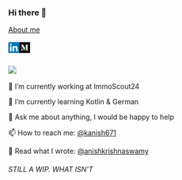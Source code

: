 ### Hi there 👋

<a href="https://kanish671.github.io" target="_blank">
  About me
</a>
<br/>
<br/>
<a href="https://www.linkedin.com/in/kanish671/" target="_blank">
  <img align="left" alt="Anish's LinkedIN" width="22px" src="https://raw.githubusercontent.com/kanish671/kanish671/main/assets/linkedin.svg" />
</a>
<a href="https://anishkrishnaswamy.medium.com/" target="_blank">
  <img align="left" alt="Anish's Medium Blog" width="22px" src="https://raw.githubusercontent.com/kanish671/kanish671/main/assets/medium.svg" />
</a>
<br/>
<br/>

![](https://visitor-badge.glitch.me/badge?page_id=kanish671.kanish671)


🔭 I’m currently working at ImmoScout24

🌱 I’m currently learning Kotlin & German

💬 Ask me about anything, I would be happy to help

📫 How to reach me: [@kanish671](https://twitter.com/kanish671/)

📝 Read what I wrote: [@anishkrishnaswamy](https://anishkrishnaswamy.medium.com/)

###### STILL A WIP. WHAT ISN'T

<!--
**kanish671/kanish671** is a ✨ _special_ ✨ repository because its `README.md` (this file) appears on your GitHub profile.

Here are some ideas to get you started:

- 🔭 I’m currently working on ...
- 🌱 I’m currently learning ...
- 👯 I’m looking to collaborate on ...
- 🤔 I’m looking for help with ...
- 💬 Ask me about ...
- 📫 How to reach me: ...
- 😄 Pronouns: ...
- ⚡ Fun fact: ...
-->
